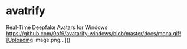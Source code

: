 # avatrify
Real-Time Deepfake Avatars for Windows
https://github.com/9of9/avatarify-windows/blob/master/docs/mona.gif![Uploading image.png…]()

